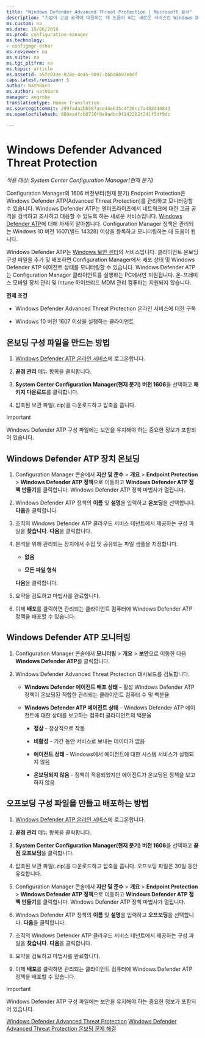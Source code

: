 ```yaml
---
title: "Windows Defender Advanced Threat Protection | Microsoft 문서"
description: "기업이 고급 공격에 대응하는 데 도움이 되는 새로운 서비스인 Windows Defender Advanced Threat Protection을 관리 및 모니터링하는 방법을 알아봅니다."
ms.custom: na
ms.date: 10/06/2016
ms.prod: configuration-manager
ms.technology:
- configmgr-other
ms.reviewer: na
ms.suite: na
ms.tgt_pltfrm: na
ms.topic: article
ms.assetid: a5fc033e-828e-4e45-9097-bbbd0697ebdf
caps.latest.revision: 5
author: NathBarn
ms.author: nathbarn
manager: angrobe
translationtype: Human Translation
ms.sourcegitcommit: 299fada2b6587ace44e635c4f26cc7a482d44843
ms.openlocfilehash: 880ea4fcb0730f0e9adbc9f142262f241f5df9dc

---
```

# <a name="windows-defender-advanced-threat-protection"></a>Windows Defender Advanced Threat Protection

*적용 대상: System Center Configuration Manager(현재 분기)*

Configuration Manager의 1606 버전부터(현재 분기) Endpoint Protection은 Windows Defender ATP(Advanced Threat Protection)를 관리하고 모니터링할 수 있습니다. Windows Defender ATP는 엔터프라이즈에서 네트워크에 대한 고급 공격을 검색하고 조사하고 대응할 수 있도록 하는 새로운 서비스입니다.  [Windows Defender ATP](http://aka.ms/technet-wdatp)에 대해 자세히 알아봅니다. Configuration Manager 정책은 관리되는 Windows 10 버전 1607(빌드 14328) 이상을 등록하고 모니터링하는 데 도움이 됩니다.

Windows Defender ATP는 [Windows 보안 센터](https://securitycenter.windows.com)의 서비스입니다. 클라이언트 온보딩 구성 파일을 추가 및 배포하면 Configuration Manager에서 배포 상태 및 Windows Defender ATP 에이전트 상태를 모니터링할 수 있습니다. Windows Defender ATP는 Configuration Manager 클라이언트를 실행하는 PC에서만 지원됩니다. 온-프레미스 모바일 장치 관리 및 Intune 하이브리드 MDM 관리 컴퓨터는 지원되지 않습니다.

 **전제 조건**  

-   Windows Defender Advanced Threat Protection 온라인 서비스에 대한 구독  

-   Windows 10 버전 1607 이상을 실행하는 클라이언트  

## <a name="how-to-create-an-onboarding-configuration-file"></a>온보딩 구성 파일을 만드는 방법  

 1.  [Windows Defender ATP 온라인 서비스](https://securitycenter.windows.com/)에 로그온합니다.   

 2.  **끝점 관리** 메뉴 항목을 클릭합니다.  

 3.  **System Center Configuration Manager(현재 분기) 버전 1606**을 선택하고 **패키지 다운로드**를 클릭합니다.  

 4.  압축된 보관 파일(.zip)을 다운로드하고 압축을 풉니다.

> [!IMPORTANT]
> Windows Defender ATP 구성 파일에는 보안을 유지해야 하는 중요한 정보가 포함되어 있습니다.

## <a name="onboard-devices-for-windows-defender-atp"></a>Windows Defender ATP 장치 온보딩  

1.  Configuration Manager 콘솔에서 **자산 및 준수** > **개요** > **Endpoint Protection** > **Windows Defender ATP 정책**으로 이동하고 **Windows Defender ATP 정책 만들기**를 클릭합니다. Windows Defender ATP 정책 마법사가 열립니다.  

2.  Windows Defender ATP 정책의 **이름** 및 **설명**을 입력하고 **온보딩**을 선택합니다. **다음**을 클릭합니다.  

3.  조직의 Windows Defender ATP 클라우드 서비스 테넌트에서 제공하는 구성 파일을 **찾습니다**. **다음**을 클릭합니다.  

4.  분석을 위해 관리되는 장치에서 수집 및 공유되는 파일 샘플을 지정합니다.  

    -   **없음**   

    -   **모든 파일 형식**  

     **다음**을 클릭합니다.  

5.  요약을 검토하고 마법사를 완료합니다.  

6.  이제 **배포**를 클릭하면 관리되는 클라이언트 컴퓨터에 Windows Defender ATP 정책을 배포할 수 있습니다.  

## <a name="monitor-windows-defender-atp"></a>Windows Defender ATP 모니터링  

1.  Configuration Manager 콘솔에서 **모니터링** > **개요** > **보안**으로 이동한 다음 **Windows Defender ATP**를 클릭합니다.  

2.  Windows Defender Advanced Threat Protection 대시보드를 검토합니다.  

    -   **Windows Defender 에이전트 배포 상태** – 활성 Windows Defender ATP 정책이 온보딩된 적합한 관리되는 클라이언트 컴퓨터 수 및 백분율  

    -   **Windows Defender ATP 에이전트 상태** – Windows Defender ATP 에이전트에 대한 상태를 보고하는 컴퓨터 클라이언트의 백분율  

        -   **정상** - 정상적으로 작동  

        -   **비활성** - 기간 동안 서비스로 보내는 데이터가 없음  

        -   **에이전트 상태** - Windows에서 에이전트에 대한 시스템 서비스가 실행되지 않음  

        -   **온보딩되지 않음** - 정책이 적용되었지만 에이전트가 온보딩된 정책을 보고하지 않음  


## <a name="how-to-create-and-deploy-an-offboarding-configuration-file"></a>오프보딩 구성 파일을 만들고 배포하는 방법  

1.  [Windows Defender ATP 온라인 서비스](https://securitycenter.windows.com/)에 로그온합니다.   

2.  **끝점 관리** 메뉴 항목을 클릭합니다.  

3.  **System Center Configuration Manager(현재 분기) 버전 1606**을 선택하고 **끝점 오프보딩**을 클릭합니다.  

4.  압축된 보관 파일(.zip)을 다운로드하고 압축을 풉니다. 오프보딩 파일은 30일 동안 유효합니다.

5.  Configuration Manager 콘솔에서 **자산 및 준수** > **개요** > **Endpoint Protection** > **Windows Defender ATP 정책**으로 이동하고 **Windows Defender ATP 정책 만들기**를 클릭합니다. Windows Defender ATP 정책 마법사가 열립니다.  

6.  Windows Defender ATP 정책의 **이름** 및 **설명**을 입력하고 **오프보딩**을 선택합니다. **다음**을 클릭합니다.  

7.  조직의 Windows Defender ATP 클라우드 서비스 테넌트에서 제공하는 구성 파일을 **찾습니다**. **다음**을 클릭합니다.  

8.  요약을 검토하고 마법사를 완료합니다.  

9.  이제 **배포**를 클릭하면 관리되는 클라이언트 컴퓨터에 Windows Defender ATP 정책을 배포할 수 있습니다.  

> [!IMPORTANT]
> Windows Defender ATP 구성 파일에는 보안을 유지해야 하는 중요한 정보가 포함되어 있습니다.

[Windows Defender Advanced Threat Protection](https://technet.microsoft.com/itpro/windows/keep-secure/windows-defender-advanced-threat-protection)
[Windows Defender Advanced Threat Protection 온보딩 문제 해결](https://technet.microsoft.com/itpro/windows/keep-secure/troubleshoot-onboarding-windows-defender-advanced-threat-protection)



<!--HONumber=Dec16_HO3-->


